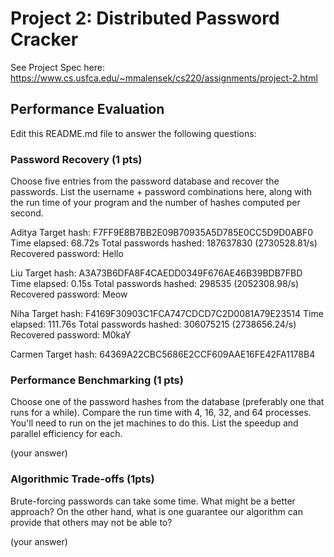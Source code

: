 # Project 2: Distributed Password Cracker

See Project Spec here: https://www.cs.usfca.edu/~mmalensek/cs220/assignments/project-2.html

## Performance Evaluation

Edit this README.md file to answer the following questions:

### Password Recovery (1 pts)

Choose five entries from the password database and recover the passwords. List the username + password combinations here, along with the run time of your program and the number of hashes computed per second.

Aditya
Target hash: F7FF9E8B7BB2E09B70935A5D785E0CC5D9D0ABF0
Time elapsed: 68.72s
Total passwords hashed: 187637830 (2730528.81/s)
Recovered password: Hello

Liu
Target hash: A3A73B6DFA8F4CAEDD0349F676AE46B39BDB7FBD
Time elapsed: 0.15s
Total passwords hashed: 298535 (2052308.98/s)
Recovered password: Meow

Niha
Target hash: F4169F30903C1FCA747CDCD7C2D0081A79E23514
Time elapsed: 111.76s
Total passwords hashed: 306075215 (2738656.24/s)
Recovered password: M0kaY

Carmen
Target hash: 64369A22CBC5686E2CCF609AAE16FE42FA1178B4




### Performance Benchmarking (1 pts)

Choose one of the password hashes from the database (preferably one that runs for a while). Compare the run time with 4, 16, 32, and 64 processes. You'll need to run on the jet machines to do this. List the speedup and parallel efficiency for each.

(your answer)

### Algorithmic Trade-offs (1pts)

Brute-forcing passwords can take some time. What might be a better approach?  On the other hand, what is one guarantee our algorithm can provide that others may not be able to?

(your answer)
